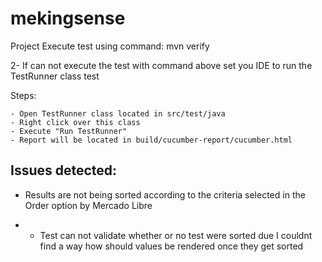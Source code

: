 # mekingsense

Project 
Execute test using command: mvn verify

2- If can not execute the test with command above set you IDE to run the TestRunner class test 

Steps: 

    - Open TestRunner class located in src/test/java
    - Right click over this class 
    - Execute "Run TestRunner"
    - Report will be located in build/cucumber-report/cucumber.html

Issues detected: 
-
- Results are not being sorted according to the criteria selected in the Order option by Mercado Libre

- - Test can not validate whether or no test were sorted due I couldnt find a way how should values be rendered once they get sorted
